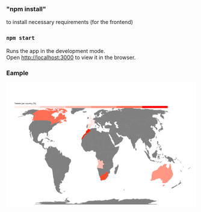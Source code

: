 
### "npm install"

to install necessary requirements (for the frontend)

### `npm start`

Runs the app in the development mode.<br />
Open [http://localhost:3000](http://localhost:3000) to view it in the browser.

### Eample
![example](https://github.com/mehdiHadji/tweets-map/blob/master/example.png)


